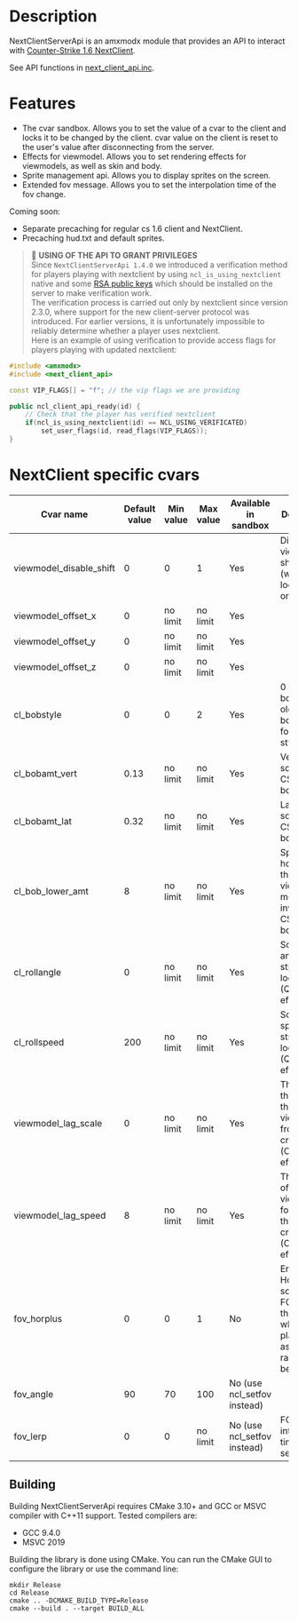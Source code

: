 # Description
NextClientServerApi is an amxmodx module that provides an API to interact with [Counter-Strike 1.6 NextClient](https://cs16nextclient.com).

See API functions in [next_client_api.inc](https://github.com/Next21Team/NextClientServerApi/blob/main/addons/amxmodx/scripting/include/next_client_api.inc).

# Features

- The cvar sandbox. Allows you to set the value of a cvar to the client and locks it to be changed by the client. cvar value on the client is reset to the user's value after disconnecting from the server.
- Effects for viewmodel. Allows you to set rendering effects for viewmodels, as well as skin and body.
- Sprite management api. Allows you to display sprites on the screen.
- Extended fov message. Allows you to set the interpolation time of the fov change.

Coming soon:
- Separate precaching for regular cs 1.6 client and NextClient.
- Precaching hud.txt and default sprites.

> 💎 **USING OF THE API TO GRANT PRIVILEGES** <br />
Since `NextClientServerApi 1.4.0` we introduced a verification method for players playing with nextclient by using `ncl_is_using_nextclient` native and some [RSA public keys](https://github.com/Next21Team/NextClientServerApi/tree/main/addons/amxmodx/data/nextclient_api/pkeys) which should be installed on the server to make verification work.<br />
The verification process is carried out only by nextclient since version 2.3.0, where support for the new client-server protocol was introduced. For earlier versions, it is unfortunately impossible to reliably determine whether a player uses nextclient.<br />
Here is an example of using verification to provide access flags for players playing with updated nextclient:
```c++
#include <amxmodx>
#include <next_client_api>

const VIP_FLAGS[] = "f"; // the vip flags we are providing

public ncl_client_api_ready(id) {
	// Check that the player has verified nextclient
	if(ncl_is_using_nextclient(id) == NCL_USING_VERIFICATED)
		set_user_flags(id, read_flags(VIP_FLAGS));
}
```

# NextClient specific cvars

| Cvar name | Default value | Min value | Max value | Available in sandbox | Description |
| --- | --- | --- | --- | --- | --- |
| viewmodel_disable_shift | 0 | 0 | 1 | Yes | Disable viewmodel shifting (when you looking up or down). |
| viewmodel_offset_x | 0 | no limit | no limit | Yes |  |
| viewmodel_offset_y | 0 | no limit | no limit | Yes |  |
| viewmodel_offset_z | 0 | no limit | no limit | Yes |  |
| cl_bobstyle | 0 | 0 | 2 | Yes | 0 for default bob, 1 for old style bob and 2 for CS:GO style bob. |
| cl_bobamt_vert | 0\.13 | no limit | no limit | Yes | Vertical scale for CS:GO style bob. |
| cl_bobamt_lat | 0\.32 | no limit | no limit | Yes | Lateral scale for CS:GO style bob. |
| cl_bob_lower_amt | 8 | no limit | no limit | Yes | Specifies how much the viewmodel moves inwards for CS:GO style bob. |
| cl_rollangle | 0 | no limit | no limit | Yes | Screen roll angle when strafing or looking (Quake effect). |
| cl_rollspeed | 200 | no limit | no limit | Yes | Screen roll speed when strafing or looking (Quake effect). |
| viewmodel_lag_scale | 0 | no limit | no limit | Yes | The value of the lag of the viewmodel from the crosshair (CS:GO effect). |
| viewmodel_lag_speed | 8 | no limit | no limit | Yes | The speed of the viewmodel following the crosshair (CS:GO effect). |
| fov_horplus | 0 | 0 | 1 | No | Enables Hor+ scaling for FOV. Fixes the FOV when playing with aspect ratios besides 4:3. |
| fov_angle | 90 | 70 | 100 | No (use ncl_setfov instead) |  |
| fov_lerp | 0 | 0 | no limit | No (use ncl_setfov instead) | FOV interpolation time in seconds. |

## Building

Building NextClientServerApi requires CMake 3.10+ and GCC or MSVC compiler with C++11 support. Tested compilers are:

* GCC 9.4.0
* MSVC 2019

Building the library is done using CMake. You can run the CMake GUI to configure the library or use the command line:

```
mkdir Release
cd Release
cmake .. -DCMAKE_BUILD_TYPE=Release
cmake --build . --target BUILD_ALL
```

